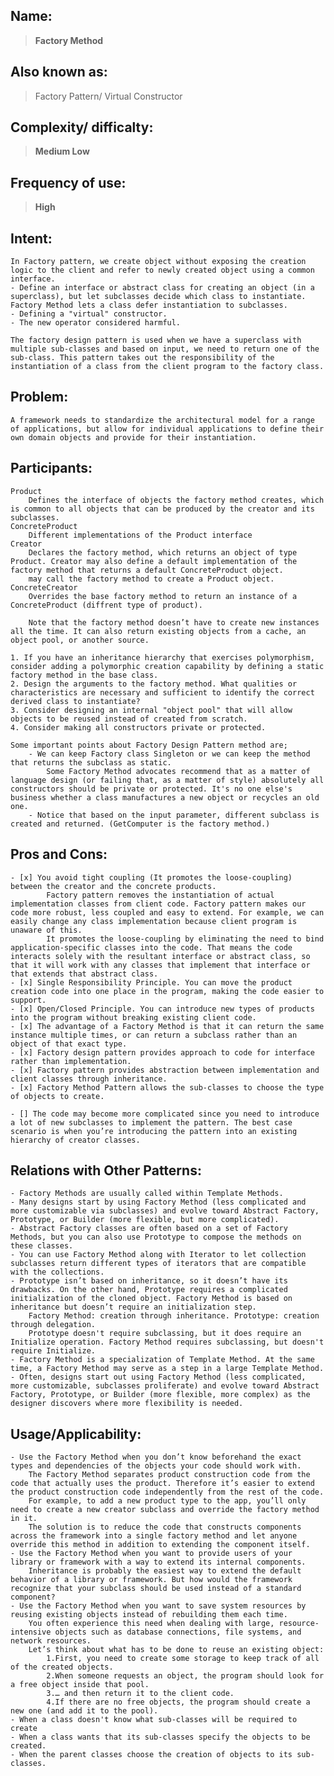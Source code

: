 
## Name:
>    **Factory Method**

## Also known as:
>   Factory Pattern/ Virtual Constructor

## Complexity/ difficalty:
>   **Medium Low**

## Frequency of use:
>   **High**

## Intent:
    In Factory pattern, we create object without exposing the creation logic to the client and refer to newly created object using a common interface.
    - Define an interface or abstract class for creating an object (in a superclass), but let subclasses decide which class to instantiate. Factory Method lets a class defer instantiation to subclasses.
    - Defining a "virtual" constructor.
    - The new operator considered harmful.
    
    The factory design pattern is used when we have a superclass with multiple sub-classes and based on input, we need to return one of the sub-class. This pattern takes out the responsibility of the instantiation of a class from the client program to the factory class.

## Problem:
    A framework needs to standardize the architectural model for a range of applications, but allow for individual applications to define their own domain objects and provide for their instantiation.

## Participants:
    Product
        Defines the interface of objects the factory method creates, which is common to all objects that can be produced by the creator and its subclasses.
    ConcreteProduct
        Different implementations of the Product interface
    Creator
        Declares the factory method, which returns an object of type Product. Creator may also define a default implementation of the factory method that returns a default ConcreteProduct object.
        may call the factory method to create a Product object.
    ConcreteCreator
        Overrides the base factory method to return an instance of a ConcreteProduct (diffrent type of product).
        
        Note that the factory method doesn’t have to create new instances all the time. It can also return existing objects from a cache, an object pool, or another source.

    1. If you have an inheritance hierarchy that exercises polymorphism, consider adding a polymorphic creation capability by defining a static factory method in the base class.
    2. Design the arguments to the factory method. What qualities or characteristics are necessary and sufficient to identify the correct derived class to instantiate?
    3. Consider designing an internal "object pool" that will allow objects to be reused instead of created from scratch.
    4. Consider making all constructors private or protected.

    Some important points about Factory Design Pattern method are;
        - We can keep Factory class Singleton or we can keep the method that returns the subclass as static.
            Some Factory Method advocates recommend that as a matter of language design (or failing that, as a matter of style) absolutely all constructors should be private or protected. It's no one else's business whether a class manufactures a new object or recycles an old one.
        - Notice that based on the input parameter, different subclass is created and returned. (GetComputer is the factory method.)

## Pros and Cons:
    - [x] You avoid tight coupling (It promotes the loose-coupling) between the creator and the concrete products.
            Factory pattern removes the instantiation of actual implementation classes from client code. Factory pattern makes our code more robust, less coupled and easy to extend. For example, we can easily change any class implementation because client program is unaware of this.
            It promotes the loose-coupling by eliminating the need to bind application-specific classes into the code. That means the code interacts solely with the resultant interface or abstract class, so that it will work with any classes that implement that interface or that extends that abstract class.
    - [x] Single Responsibility Principle. You can move the product creation code into one place in the program, making the code easier to support.
    - [x] Open/Closed Principle. You can introduce new types of products into the program without breaking existing client code.
    - [x] The advantage of a Factory Method is that it can return the same instance multiple times, or can return a subclass rather than an object of that exact type.
    - [x] Factory design pattern provides approach to code for interface rather than implementation.
    - [x] Factory pattern provides abstraction between implementation and client classes through inheritance.
    - [x] Factory Method Pattern allows the sub-classes to choose the type of objects to create.
    
    - [] The code may become more complicated since you need to introduce a lot of new subclasses to implement the pattern. The best case scenario is when you’re introducing the pattern into an existing hierarchy of creator classes.

## Relations with Other Patterns:
    - Factory Methods are usually called within Template Methods.
    - Many designs start by using Factory Method (less complicated and more customizable via subclasses) and evolve toward Abstract Factory, Prototype, or Builder (more flexible, but more complicated).
    - Abstract Factory classes are often based on a set of Factory Methods, but you can also use Prototype to compose the methods on these classes.
    - You can use Factory Method along with Iterator to let collection subclasses return different types of iterators that are compatible with the collections.
    - Prototype isn’t based on inheritance, so it doesn’t have its drawbacks. On the other hand, Prototype requires a complicated initialization of the cloned object. Factory Method is based on inheritance but doesn’t require an initialization step.
        Factory Method: creation through inheritance. Prototype: creation through delegation.
        Prototype doesn't require subclassing, but it does require an Initialize operation. Factory Method requires subclassing, but doesn't require Initialize.
    - Factory Method is a specialization of Template Method. At the same time, a Factory Method may serve as a step in a large Template Method.
    - Often, designs start out using Factory Method (less complicated, more customizable, subclasses proliferate) and evolve toward Abstract Factory, Prototype, or Builder (more flexible, more complex) as the designer discovers where more flexibility is needed.

## Usage/Applicability:
    - Use the Factory Method when you don’t know beforehand the exact types and dependencies of the objects your code should work with.
        The Factory Method separates product construction code from the code that actually uses the product. Therefore it’s easier to extend the product construction code independently from the rest of the code.
        For example, to add a new product type to the app, you’ll only need to create a new creator subclass and override the factory method in it.
        The solution is to reduce the code that constructs components across the framework into a single factory method and let anyone override this method in addition to extending the component itself.
    - Use the Factory Method when you want to provide users of your library or framework with a way to extend its internal components.
        Inheritance is probably the easiest way to extend the default behavior of a library or framework. But how would the framework recognize that your subclass should be used instead of a standard component?
    - Use the Factory Method when you want to save system resources by reusing existing objects instead of rebuilding them each time.
        You often experience this need when dealing with large, resource-intensive objects such as database connections, file systems, and network resources.
        Let’s think about what has to be done to reuse an existing object:
            1.First, you need to create some storage to keep track of all of the created objects.
            2.When someone requests an object, the program should look for a free object inside that pool.
            3.… and then return it to the client code.
            4.If there are no free objects, the program should create a new one (and add it to the pool).
    - When a class doesn't know what sub-classes will be required to create
    - When a class wants that its sub-classes specify the objects to be created.
    - When the parent classes choose the creation of objects to its sub-classes.

